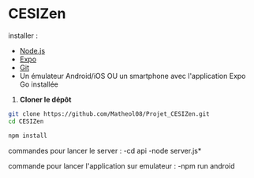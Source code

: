 # CESIZen

installer : 

- [Node.js](https://nodejs.org/)
- [Expo](https://docs.expo.dev/get-started/installation/)
- [Git](https://git-scm.com/)
- Un émulateur Android/iOS OU un smartphone avec l'application Expo Go installée

1. **Cloner le dépôt**

```bash
git clone https://github.com/Matheol08/Projet_CESIZen.git
cd CESIZen

npm install

```
commandes pour lancer le server :
-cd api 
-node server.js*

commande pour lancer l'application sur emulateur :
-npm run android 